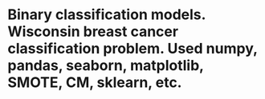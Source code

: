 # Binary classification models. Wisconsin breast cancer classification problem. Used numpy, pandas, seaborn, matplotlib, SMOTE, CM, sklearn, etc.
